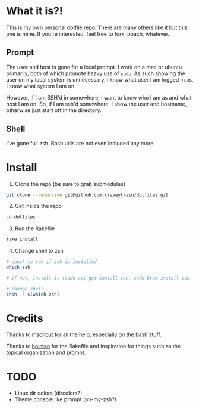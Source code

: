 # What it is?!
This is my own personal dotfile repo. There are many others like it but this one is mine. If you're interested, feel free to fork, poach, whatever.

## Prompt

The user and host is gone for a local prompt. I work on a mac or ubuntu primarily, both of which promote heavy use of `sudo`. As such showing the user on my local system is unnecessary. I know what user I am logged in as, I know what system I am on.

However, if I am SSH'd in somewhere, I want to know who I am as and what host I am on. So, if I am ssh'd somewhere, I show the user and hostname, otherwise just start off in the directory.

## Shell

I've gone full zsh. Bash utils are not even included any more.

# Install
1. Clone the repo (be sure to grab submodules)

```sh
git clone --recursive git@github.com:craveytrain/dotfiles.git
```
2. Get inside the repo

```sh
cd dotfiles
```

3. Run the Rakefile

```sh
rake install
```

4. Change shell to zsh

```sh
# check to see if zsh is installed
which zsh

# if not, install it (sudo apt-get install zsh, sudo brew install zsh, etc)

# change shell
chsh -s $(which zsh)
```

# Credits
Thanks to [mschout](https://github.com/mschout) for all the help, especially on the bash stuff.

Thanks to [holman](https://github.com/holman) for the Rakefile and inspiration for things such as the topical organization and prompt.

# TODO
- Linux dir colors (dircolors?)
- Theme console like prompt (oh-my-zsh?)